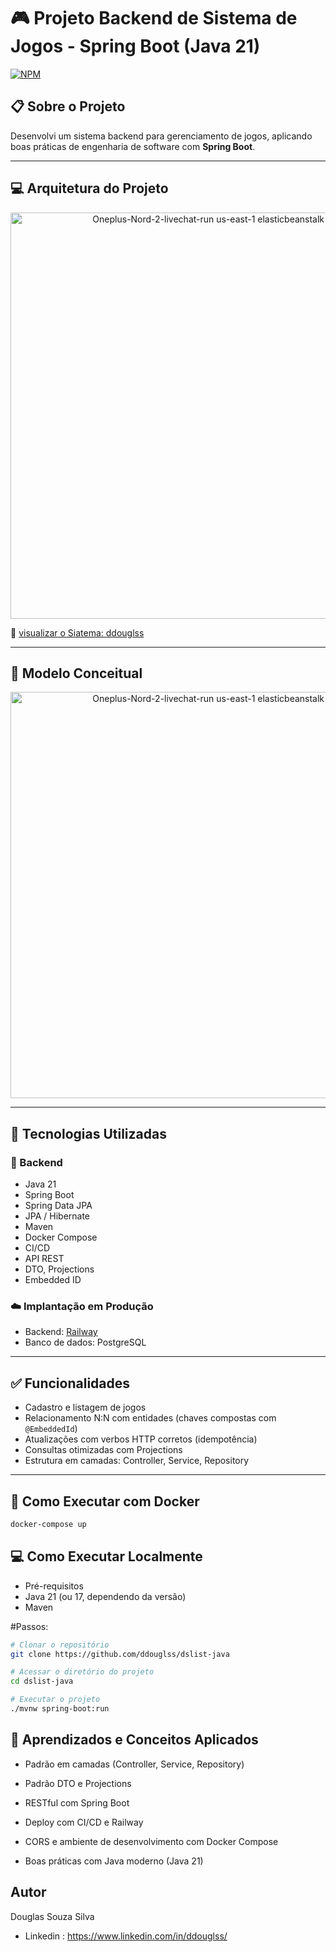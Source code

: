 # 🎮 Projeto Backend de Sistema de Jogos - Spring Boot (Java 21)
[![NPM](https://img.shields.io/npm/l/react)](https://github.com/seu-usuario/seu-repo/blob/main/LICENSE)

## 📋 Sobre o Projeto

Desenvolvi um sistema backend para gerenciamento de jogos, aplicando boas práticas de engenharia de software com **Spring Boot**.  
 
---
## 💻 Arquitetura do Projeto
<div align="center">
  <img 
    width="650" 
    alt="Oneplus-Nord-2-livechat-run us-east-1 elasticbeanstalk com" 
    src="https://github.com/user-attachments/assets/d51119d0-98ee-4946-ac94-73b5e2ec0e05" 
  >
</div>

🔗 [visualizar o Siatema: ddouglss](https://app.eraser.io/workspace/dBAQ43askZZwvqSH5Iy0?origin=share) 

---

## 🧠 Modelo Conceitual

<div align="center">
  <img 
    width="650" 
    alt="Oneplus-Nord-2-livechat-run us-east-1 elasticbeanstalk com" 
    src="https://github.com/user-attachments/assets/768187db-b474-43a5-aeb1-8ab60b58abe6" 
  />
</div>

---

## 🚀 Tecnologias Utilizadas

### 🔧 Backend
- Java 21
- Spring Boot
- Spring Data JPA
- JPA / Hibernate
- Maven
- Docker Compose
- CI/CD
- API REST
- DTO, Projections
- Embedded ID

### ☁️ Implantação em Produção
- Backend: [Railway](https://railway.app/)
- Banco de dados: PostgreSQL

---

## ✅ Funcionalidades
- Cadastro e listagem de jogos
- Relacionamento N:N com entidades (chaves compostas com `@EmbeddedId`)
- Atualizações com verbos HTTP corretos (idempotência)
- Consultas otimizadas com Projections
- Estrutura em camadas: Controller, Service, Repository

---

## 🐳 Como Executar com Docker
```bash
docker-compose up
```
## 💻 Como Executar Localmente
- Pré-requisitos
- Java 21 (ou 17, dependendo da versão)
- Maven

#Passos:
```bash
# Clonar o repositório
git clone https://github.com/ddouglss/dslist-java

# Acessar o diretório do projeto
cd dslist-java

# Executar o projeto
./mvnw spring-boot:run
```

## 🧠 Aprendizados e Conceitos Aplicados

- Padrão em camadas (Controller, Service, Repository)

- Padrão DTO e Projections

- RESTful com Spring Boot

- Deploy com CI/CD e Railway

- CORS e ambiente de desenvolvimento com Docker Compose

- Boas práticas com Java moderno (Java 21)


## Autor
Douglas Souza Silva
- Linkedin : https://www.linkedin.com/in/ddouglss/
